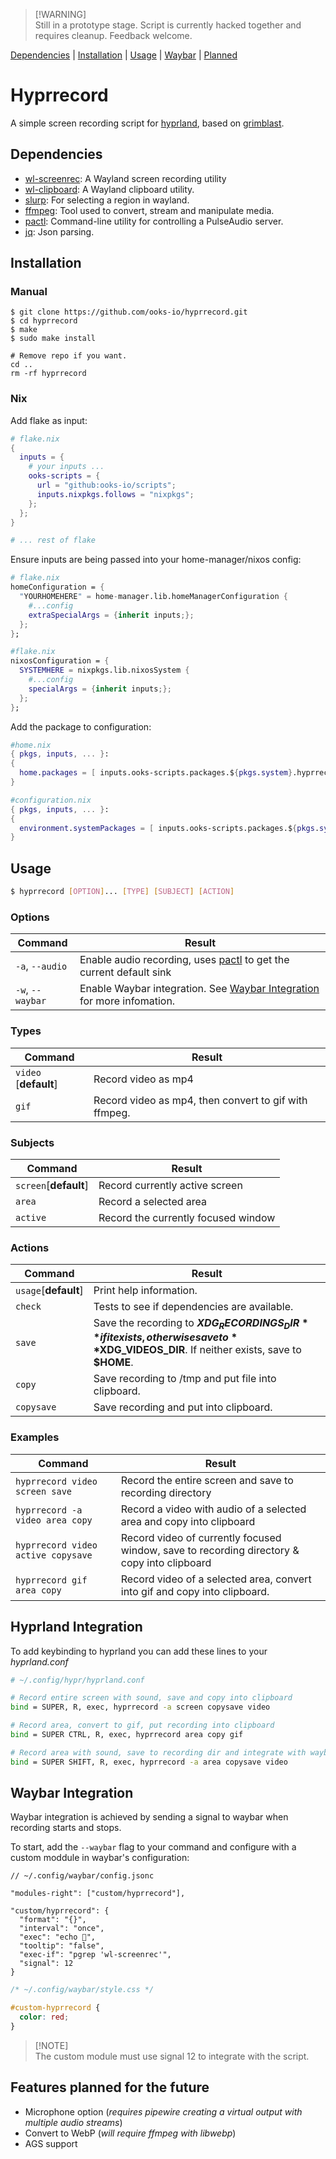 > [!WARNING]\
> Still in a prototype stage. Script is currently hacked together and requires
> cleanup. Feedback welcome.

[Dependencies](#dependencies) | [Installation](#installation) | [Usage](#usage)
| [Waybar](#waybar-integration) | [Planned](#features-planned-for-the-future)

# Hyprrecord

A simple screen recording script for
[hyprland](https://github.com/hyprwm/hyprland), based on
[grimblast](https://github.com/hyprwm/contrib/tree/main/grimblast).

## Dependencies

- [wl-screenrec](https://github.com/russelltg/wl-screenrec): A Wayland screen
  recording utility
- [wl-clipboard](https://github.com/bugaevc/wl-clipboard): A Wayland clipboard
  utility.
- [slurp](https://github.com/emersion/slurp): For selecting a region in wayland.
- [ffmpeg](https://ffmpeg.org/): Tool used to convert, stream and manipulate
  media.
- [pactl](https://manpages.ubuntu.com/manpages/jammy/en/man1/pactl.1.html):
  Command-line utility for controlling a PulseAudio server.
- [jq](https://github.com/jqlang/jq): Json parsing.

## Installation

### Manual

```shell
$ git clone https://github.com/ooks-io/hyprrecord.git
$ cd hyprrecord
$ make
$ sudo make install

# Remove repo if you want.
cd ..
rm -rf hyprrecord
```

### Nix

Add flake as input:

```nix
# flake.nix
{
  inputs = {
    # your inputs ...
    ooks-scripts = {
      url = "github:ooks-io/scripts";
      inputs.nixpkgs.follows = "nixpkgs";
    };
  };
}

# ... rest of flake
```

Ensure inputs are being passed into your home-manager/nixos config:

```nix
# flake.nix
homeConfiguration = {
  "YOURHOMEHERE" = home-manager.lib.homeManagerConfiguration {
    #...config
    extraSpecialArgs = {inherit inputs;};
  };
};
```

```nix
#flake.nix
nixosConfiguration = {
  SYSTEMHERE = nixpkgs.lib.nixosSystem {
    #...config
    specialArgs = {inherit inputs;};
  };
};
```

Add the package to configuration:

```nix
#home.nix
{ pkgs, inputs, ... }:
{
  home.packages = [ inputs.ooks-scripts.packages.${pkgs.system}.hyprrecord ];
}
```

```nix
#configuration.nix
{ pkgs, inputs, ... }:
{
  environment.systemPackages = [ inputs.ooks-scripts.packages.${pkgs.system}.hyprrecord ];
}
```

## Usage
``` bash
$ hyprrecord [OPTION]... [TYPE] [SUBJECT] [ACTION]
```
### Options

| Command                            | Result                                    |
| ---------------------------------- | ----------------------------------------- |
| `-a`, `--audio`  | Enable audio recording, uses [pactl](https://manpages.ubuntu.com/manpages/jammy/en/man1/pactl.1.html) to get the current default sink |
| `-w`, `--waybar` | Enable Waybar integration. See [Waybar Integration](#waybar-integration) for more infomation. |

### Types

| Command                            | Result                                    |
| ---------------------------------- | ----------------------------------------- |
| `video` [**default**] | Record video as mp4                                    |
| `gif`                 | Record video as mp4, then convert to gif with ffmpeg.  |

### Subjects

| Command                            | Result                                    |
| ---------------------------------- | ----------------------------------------- |
| `screen`[**default**]  | Record currently active screen |
| `area`                 |Record a selected area |
| `active`               |Record the currently focused window |

### Actions

| Command                            | Result                                    |
| ---------------------------------- | ----------------------------------------- |
| `usage`[**default**] | Print help information. |
| `check`              | Tests to see if dependencies are available. |
| `save`               | Save the recording to **$XDG_RECORDINGS_DIR** if it exists, otherwise save to **$XDG_VIDEOS_DIR**. If neither exists, save to **$HOME**. |
| `copy`               | Save recording to /tmp and put file into clipboard. |
| `copysave`           | Save recording and put into clipboard. |

### Examples

| Command                            | Result                                    |
| ---------------------------------- | ----------------------------------------- |
| `hyprrecord video screen save`     | Record the entire screen and save to recording directory |  
|`hyprrecord -a video area copy`     | Record a video with audio of a selected area and copy into clipboard |
| `hyprrecord video active copysave` | Record video of currently focused window, save to recording directory & copy into clipboard |
| `hyprrecord gif area copy`         | Record video of a selected area, convert into gif and copy into clipboard. |

## Hyprland Integration

To add keybinding to hyprland you can add these lines to your _hyprland.conf_

```bash
# ~/.config/hypr/hyprland.conf

# Record entire screen with sound, save and copy into clipboard
bind = SUPER, R, exec, hyprrecord -a screen copysave video

# Record area, convert to gif, put recording into clipboard
bind = SUPER CTRL, R, exec, hyprrecord area copy gif

# Record area with sound, save to recording dir and integrate with waybar  
bind = SUPER SHIFT, R, exec, hyprrecord -a area copysave video
```

## Waybar Integration

Waybar integration is achieved by sending a signal to waybar when recording
starts and stops.

To start, add the `--waybar` flag to your command and configure with a custom
moddule in waybar's configuration:

```jsonc
// ~/.config/waybar/config.jsonc

"modules-right": ["custom/hyprrecord"],

"custom/hyprrecord": {
  "format": "{}",
  "interval": "once",
  "exec": "echo ",
  "tooltip": "false",
  "exec-if": "pgrep 'wl-screenrec'",
  "signal": 12
}
```

```css
/* ~/.config/waybar/style.css */

#custom-hyprrecord {
  color: red;
}
```

> [!NOTE]\
> The custom module must use signal 12 to integrate with the script.

## Features planned for the future

- Microphone option (_requires pipewire creating a virtual output with multiple
  audio streams_)
- Convert to WebP (_will require ffmpeg with libwebp_)
- AGS support
